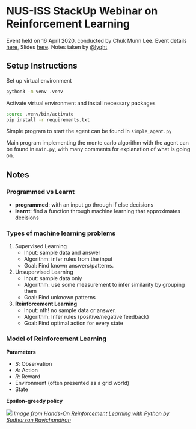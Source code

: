 # NUS-ISS StackUp Webinar on Reinforcement Learning

Event held on 16 April 2020, conducted by Chuk Munn Lee.
Event details [here](https://www.iss.nus.edu.sg/community/events/event-details/2020/04/16/default-calendar/nus-iss-stackup-webinar-an-introduction-to-reinforcement-learning?fbclid=IwAR1MasM82kObCQ9aF2PF8W83f_xYJW79aTY_NQqTKjE5O1lnaCDEY_rEAyc), Slides [here](bit.ly/stackup_intro_to_rl).
Notes taken by [@lyqht](https://github.com/lyqht)


## Setup Instructions

Set up virtual environment

```bash
python3 -m venv .venv
```

Activate virtual environment and install necessary packages

```bash
source .venv/bin/activate
pip install -r requirements.txt
```

Simple program to start the agent can be found in `simple_agent.py`

Main program implementing the monte carlo algorithm with the agent can be found in `main.py`, with many comments for explanation of what is going on.

## Notes

### Programmed vs Learnt

- **programmed**: with an input go through if else decisions
- **learnt**: find a function through machine learning that approximates decisions

### Types of machine learning problems

1. Supervised Learning
   - Input: sample data and answer
   - Algorithm: infer rules from the input
   - Goal: Find known answers/patterns.
2. Unsupervised Learning
   - Input: sample data only
   - Algorithm: use some measurement to infer similarity by grouping them
   - Goal: Find unknown patterns
3. **Reinforcement Learning**
   - Input: nth! no sample data or answer.
   - Algorithm: Infer rules (positive/negative feedback)
   - Goal: Find optimal action for every state

### Model of Reinforcement Learning

**Parameters**

- _S_: Observation
- _A_: Action
- _R_: Reward
- Environment (often presented as a grid world)
- State

**Epsilon-greedy policy**

![](https://www.oreilly.com/library/view/hands-on-reinforcement-learning/9781788836524/assets/9ae532cc-2655-4fd0-bcd2-545afc27a1df.png)
*Image from [Hands-On Reinforcement Learning with Python by Sudharsan Ravichandiran](https://www.oreilly.com/library/view/hands-on-reinforcement-learning/9781788836524/0c14fb24-1926-4cc3-8bf6-818cae23bde2.xhtml)*
